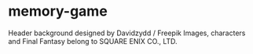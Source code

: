 # memory-game

Header background designed by Davidzydd / Freepik
Images, characters and Final Fantasy belong to SQUARE ENIX CO., LTD.
